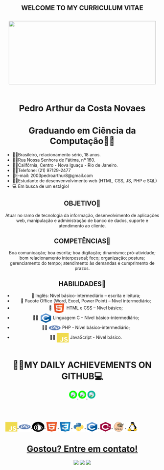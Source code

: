 
<main>
 <div class="container">
<div class="gif-image">
  <header>
   <article>
      <h1 align="center">
        WELCOME TO MY CURRICULUM VITAE
      </h1>
   </article>
   <article>
     <h1 align="center">
        <a>
          <img src="https://i.pinimg.com/originals/b4/e3/71/b4e371619042d1e80918d09904e90f7d.gif" width="480" height="207" frameBorder="0" class="giphy-embed">
        </a>
      </h1>
   </article>
</div>



 <h1 align="center">Pedro Arthur da Costa Novaes</h1>
 <h1 align="center">Graduando em Ciência da Computação🐱‍💻</h1>
 
<div class="sobre">
  <ul>
    <li> 🐱‍🏍Brasileiro, relacionamento sério, 18 anos. </li>
    <li> 🐱‍🚀Rua Nossa Senhora de Fátima, nº 160. </li>
    <li> 🐱‍🐉Califórnia, Centro - Nova Iguaçu - Rio de Janeiro. </li>
    <li> 🐱‍💻Telefone: (21) 97129-2477 </li>
    <li> 🤖E-mail: 2003pedroarthur8@gmail.com </li>
    <li> 🐱‍👤Estudante de desenvenvolvimento web (HTML, CSS, JS, PHP e SQL) </li>
    <li> 💻 Em busca de um estágio! </li>
  </ul>
</div>

<div>
  <header>
    <article>
      <h1>OBJETIVO🤖</h1>
        <p> Atuar no ramo de tecnologia da informação, desenvolvimento de aplicações web, manipulação e administração de banco de dados, suporte e atendimento ao cliente.</p>
    </article>
    <article>
      <h1>COMPETÊNCIAS🤖</h1>
        <p> Boa comunicação; boa escrita; boa digitação; dinamismo; pró-atividade; bom relacionamento interpessoal; foco; organização; postura; gerenciamento do tempo; atendimento às demandas e cumprimento de prazos.</p>
    </article>
    <article>
      <h1>HABILIDADES🤖</h1>
        <ul>
          <li>🐺 Inglês: Nível básico-intermediário – escrita e leitura;</li>
          <li>🐒 Pacote Office (Word, Excel, Power Point) – Nível intermediário;</li>
          <li>💂‍
             <img align="center" alt="sudoPedro-HTML" height="32" width="40" src="https://raw.githubusercontent.com/devicons/devicon/master/icons/html5/html5-original.svg"> 
              HTML e CSS – Nível básico; 
          </li>
          <li>🏄‍♂️ 
           <img align="center" alt="sudoPedro-C" height="32" width="40" src="https://raw.githubusercontent.com/devicons/devicon/master/icons/c/c-original.svg">
           Linguagem C – Nível básico-intermediário;
          </li>
          <li> 🐱‍💻
            <img align="center" alt="sudoPedro-PHP" height="32" width="40" src="https://raw.githubusercontent.com/devicons/devicon/master/icons/php/php-plain.svg">
            PHP - Nível básico-intermediário;
          </li>
          <li> 🐱‍👤
            <img align="center" alt="sudoPedro-Js" height="32" width="40" src="https://raw.githubusercontent.com/devicons/devicon/master/icons/javascript/javascript-plain.svg">
            JavaScript - Nível básico.
          </li>
        </ul>
    </article>
  </header>
</div>

<div align="center">
 <header>
  <h1> 🐱‍💻MY DAILY ACHIEVEMENTS ON GITHUB💻 </h1>
  <a href="https://github.com/sudoAptIPedro">
  <img style="border: 5px solid rgb(9, 255, 0); border-radius:50px;" height="180em"
    src="https://github-readme-stats.vercel.app/api?username=sudoAptIPedro&show_icons=true&theme=blue-green&include_all_commits=true&count_private=true"/>
  <img style="border: 5px solid rgb(9, 255, 0); border-radius:50px;" height="180em"
    src="https://github-readme-stats.vercel.app/api/top-langs/?username=sudoAptIPedro&layout=compact&langs_count=7&theme=blue-green"/>
  <img style="border: 5px solid rgb(14, 185, 157); border-radius:50px;" height="180em"
    src ="https://github-readme-stats.vercel.app/api/top-langs/?username=sudoAptIPedro&theme=blue-green"/>
 </header>
</div>
  
  
  
<div style="display: inline_block">
 <br>
   <img align="center" alt="sudoPedro-Js" height="32" width="40" src="https://raw.githubusercontent.com/devicons/devicon/master/icons/javascript/javascript-plain.svg">
   <img align="center" alt="sudoPedro-PHP" height="32" width="40" src="https://raw.githubusercontent.com/devicons/devicon/master/icons/php/php-plain.svg">
   <img align="center" alt="sudoPedro-PEARL" height="32" width="40" src="https://raw.githubusercontent.com/devicons/devicon/master/icons/perl/perl-plain.svg">
   <img align="center" alt="sudoPedro-HTML" height="32" width="40" src="https://raw.githubusercontent.com/devicons/devicon/master/icons/html5/html5-original.svg">
   <img align="center" alt="sudoPedro-CSS" height="32" width="40" src="https://raw.githubusercontent.com/devicons/devicon/master/icons/css3/css3-original.svg">
   <img align="center" alt="sudoPedro-Python" height="32" width="40" src="https://raw.githubusercontent.com/devicons/devicon/master/icons/python/python-original.svg">
   <img align="center" alt="sudoPedro-C" height="32" width="40" src="https://raw.githubusercontent.com/devicons/devicon/master/icons/c/c-original.svg">
   <img align="center" alt="sudoPedro-Cpp" height="32" width="40" src="https://raw.githubusercontent.com/devicons/devicon/master/icons/cplusplus/cplusplus-plain.svg">
   <img align="center" alt="sudoPedro-gnu" height="32" width="40" src="https://raw.githubusercontent.com/devicons/devicon/master/icons/gcc/gcc-original.svg">
   <img align="center" alt="sudoPedro-linux" height="32" width="40" src="https://raw.githubusercontent.com/devicons/devicon/master/icons/linux/linux-original.svg">
</div>
  
  
  
 <div> 
   <header>
    <h1> Gostou? Entre em contato! </h1>
    <a href="tel:21971292477" target="_blank"><img src="https://img.shields.io/badge/WhatsApp-25D366?style=for-the-badge&logo=whatsapp&logoColor=white" target="_blank"></a>
    <a href="mailto:2003arthurdacosta8@gmail.com" target="_blank"><img src="https://img.shields.io/badge/Gmail-D14836?style=for-the-badge&logo=gmail&logoColor=white" target="_blank"></a>
    <a href="https://www.linkedin.com/in/pedro-arthur-5518721a5" target="_blank"><img src="https://img.shields.io/badge/LinkedIn-0077B5?style=for-the-badge&logo=linkedin&logoColor=white" target="_blank"></a> 
  </header>
 </div>
  </div>
 </main>
